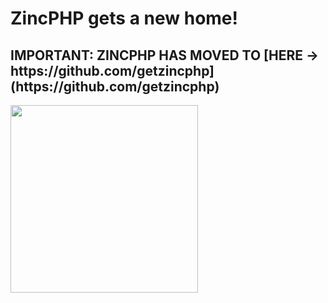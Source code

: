 <p align="center">
  
  <h1>ZincPHP gets a new home!</h1>
  <h2>IMPORTANT: ZINCPHP HAS MOVED TO [HERE -> https://github.com/getzincphp](https://github.com/getzincphp)</h2>

  <img width="300" height="300" src='https://i.imgur.com/cZfh98m.png'/>

</p>
